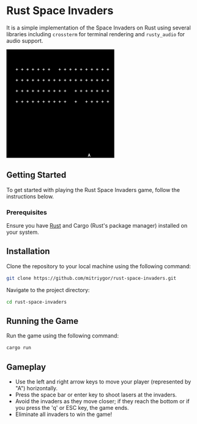 # Rust Space Invaders

It is a simple implementation of the Space Invaders on Rust using several libraries including `crossterm` for terminal rendering and `rusty_audio` for audio support.

![Rust Space Invaders Game Screenshot](./assets/rust-space-invaders.png)

## Getting Started

To get started with playing the Rust Space Invaders game, follow the instructions below.

### Prerequisites

Ensure you have [Rust](https://www.rust-lang.org/tools/install) and Cargo (Rust's package manager) installed on your system.

## Installation
Clone the repository to your local machine using the following command:

```sh
git clone https://github.com/mitriygor/rust-space-invaders.git
````

Navigate to the project directory:

```sh
cd rust-space-invaders
````

## Running the Game
Run the game using the following command:

```sh
cargo run
```

## Gameplay
- Use the left and right arrow keys to move your player (represented by "A") horizontally.
- Press the space bar or enter key to shoot lasers at the invaders.
- Avoid the invaders as they move closer; if they reach the bottom or if you press the 'q' or ESC key, the game ends.
- Eliminate all invaders to win the game!
